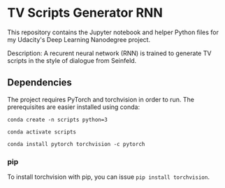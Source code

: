 # TV Scripts Generator RNN
This repository contains the Jupyter notebook and helper Python files for my Udacity's Deep Learning Nanodegree project.

Description:
A recurent neural network (RNN) is trained to generate TV scripts in the style of dialogue from Seinfeld.

## Dependencies

The project requires PyTorch and torchvision in order to run. The prerequisites are easier installed using conda:

`conda create -n scripts python=3`

`conda activate scripts`

`conda install pytorch torchvision -c pytorch`


### pip

To install torchvision with pip, you can issue `pip install torchvision`.

